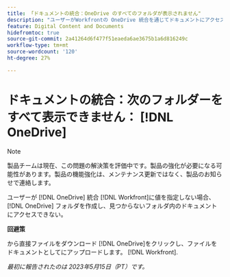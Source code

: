 ```yaml
---
title: 「ドキュメントの統合：OneDrive のすべてのフォルダが表示されません"
description: "ユーザーがWorkfrontの OneDrive 統合を通じてドキュメントにアクセスしようとすると、ユーザーはすべての OneDrive フォルダを表示できず、見つからないフォルダ内のドキュメントにアクセスできません。"
feature: Digital Content and Documents
hidefromtoc: true
source-git-commit: 2a41264d6f477f51eaeda6ae3675b1a6d816249c
workflow-type: tm+mt
source-wordcount: '120'
ht-degree: 27%

---
```



# ドキュメントの統合：次のフォルダーをすべて表示できません： [!DNL OneDrive]

>[!NOTE]
>
>製品チームは現在、この問題の解決策を評価中です。製品の強化が必要になる可能性があります。製品の機能強化は、メンテナンス更新ではなく、製品のお知らせで連絡します。

ユーザーが [!DNL OneDrive] 統合 [!DNL Workfront]に値を指定しない場合、 [!DNL OneDrive] フォルダを作成し、見つからないフォルダ内のドキュメントにアクセスできない。

**回避策**

から直接ファイルをダウンロード [!DNL OneDrive]をクリックし、ファイルをドキュメントとしてにアップロードします。 [!DNL Workfront].

_最初に報告されたのは 2023年5月15日（PT）です。_

